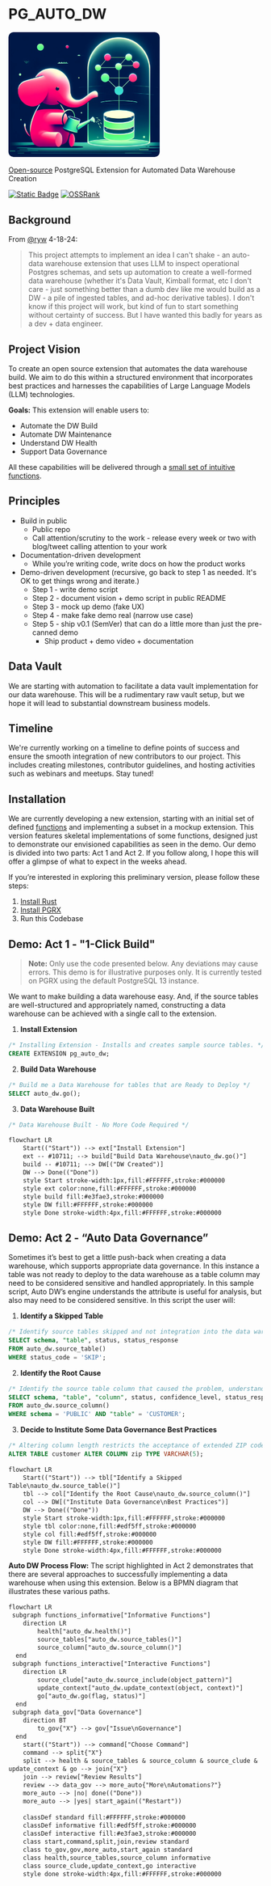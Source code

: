    # PG_AUTO_DW
<img src="https://github.com/tembo-io/pg_auto_dw/blob/d055fdf57d156edcb374c2803dff69d4b6dcc773/resources/PG_AUTO_DW_LOGO.png" alt="LOGO of image" style="border-radius: 10px; width: 300px; height: auto;">

[Open-source](LICENSE) PostgreSQL Extension for Automated Data Warehouse Creation

[![Static Badge](https://img.shields.io/badge/%40tembo-community?logo=slack&label=slack)](https://join.slack.com/t/tembocommunity/shared_invite/zt-277pu7chi-NHtvHWvLhHwyK0Y5Y6vTPw)
[![OSSRank](https://shields.io/endpoint?url=https://ossrank.com/shield/4020)](https://ossrank.com/p/4020)

## Background

From [@ryw](https://github.com/ryw) 4-18-24:

> This project attempts to implement an idea I can't shake - an auto-data warehouse extension that uses LLM to inspect operational Postgres schemas, and sets up automation to create a well-formed data warehouse (whether it's Data Vault, Kimball format, etc I don't care - just something better than a dumb dev like me would build as a DW - a pile of ingested tables, and ad-hoc derivative tables). I don't know if this project will work, but kind of fun to start something without certainty of success. But I have wanted this badly for years as a dev + data engineer.

## Project Vision
To create an open source extension that automates the data warehouse build.  We aim to do this within a structured environment that incorporates best practices and harnesses the capabilities of Large Language Models (LLM) technologies.

**Goals:** This extension will enable users to: 
- Automate the DW Build
- Automate DW Maintenance  
- Understand DW Health
- Support Data Governance

All these capabilities will be delivered through a [small set of intuitive functions](docs/sql_functions/readme.md).

## Principles
* Build in public
    * Public repo
    * Call attention/scrutiny to the work - release every week or two with blog/tweet calling attention to your work
* Documentation-driven development
    * While you’re writing code, write docs on how the product works
* Demo-driven development (recursive, go back to step 1 as needed. It's OK to get things wrong and iterate.)
    * Step 1 - write demo script
    * Step 2 - document vision + demo script in public README
    * Step 3 - mock up demo (fake UX)
    * Step 4 - make fake demo real (narrow use case)
    * Step 5 - ship v0.1 (SemVer) that can do a little more than just the pre-canned demo
        * Ship product + demo video + documentation

## Data Vault
We are starting with automation to facilitate a data vault implementation for our data warehouse. This will be a rudimentary raw vault setup, but we hope it will lead to substantial downstream business models.

## Timeline
We're currently working on a timeline to define points of success and ensure the smooth integration of new contributors to our project. This includes creating milestones, contributor guidelines, and hosting activities such as webinars and meetups. Stay tuned!

## Installation
We are currently developing a new extension, starting with an initial set of defined [functions](docs/sql_functions/readme.md) and implementing a subset in a mockup extension. This version features skeletal implementations of some functions, designed just to demonstrate our envisioned capabilities as seen in the demo. Our demo is divided into two parts: Act 1 and Act 2.  If you follow along, I hope this will offer a glimpse of what to expect in the weeks ahead.

If you’re interested in exploring this preliminary version, please follow these steps:

1) [Install Rust](https://doc.rust-lang.org/book/ch01-01-installation.html)
2) [Install PGRX](https://github.com/pgcentralfoundation/pgrx)
3) Run this Codebase

## Demo: Act 1 - "1-Click Build"
> **Note:** Only use the code presented below. Any deviations may cause errors. This demo is for illustrative purposes only. It is currently tested on PGRX using the default PostgreSQL 13 instance.

We want to make building a data warehouse easy.  And, if the source tables are well-structured and appropriately named, constructing a data warehouse can be achieved with a single call to the extension.

1. **Install Extension**
```SQL
/* Installing Extension - Installs and creates sample source tables. */
CREATE EXTENSION pg_auto_dw;
```
2. **Build Data Warehouse**
```SQL
/* Build me a Data Warehouse for tables that are Ready to Deploy */
SELECT auto_dw.go();
```
3. **Data Warehouse Built**
```SQL
/* Data Warehouse Built - No More Code Required */
```

```mermaid
flowchart LR
    Start(("Start")) --> ext["Install Extension"]
    ext -- #10711; --> build["Build Data Warehouse\nauto_dw.go()"]
    build -- #10711; --> DW[("DW Created")]
    DW --> Done(("Done"))
    style Start stroke-width:1px,fill:#FFFFFF,stroke:#000000
    style ext color:none,fill:#FFFFFF,stroke:#000000
    style build fill:#e3fae3,stroke:#000000
    style DW fill:#FFFFFF,stroke:#000000
    style Done stroke-width:4px,fill:#FFFFFF,stroke:#000000
```

## Demo: Act 2 - “Auto Data Governance”
Sometimes it’s best to get a little push-back when creating a data warehouse, which supports appropriate data governance.  In this instance a table was not ready to deploy to the data warehouse as a table column may need to be considered sensitive and handled appropriately.  In this sample script, Auto DW’s engine understands the attribute is useful for analysis, but also may need to be considered sensitive.  In this script the user will:
1) **Identify a Skipped Table**
```SQL
/* Identify source tables skipped and not integration into the data warehouse. */
SELECT schema, "table", status, status_response 
FROM auto_dw.source_table()
WHERE status_code = 'SKIP';
```
2) **Identify the Root Cause**
```SQL
/* Identify the source table column that caused the problem, understand the issue, and potential solution. */
SELECT schema, "table", "column", status, confidence_level, status_response
FROM auto_dw.source_column()
WHERE schema = 'PUBLIC' AND "table" = 'CUSTOMER';
```
3) **Decide to Institute Some Data Governance Best Practices**
```SQL
/* Altering column length restricts the acceptance of extended ZIP codes.*/
ALTER TABLE customer ALTER COLUMN zip TYPE VARCHAR(5);
```
```mermaid
flowchart LR
    Start(("Start")) --> tbl["Identify a Skipped Table\nauto_dw.source_table()"]
    tbl --> col["Identify the Root Cause\nauto_dw.source_column()"]
    col --> DW[("Institute Data Governance\nBest Practices")]
    DW --> Done(("Done"))
    style Start stroke-width:1px,fill:#FFFFFF,stroke:#000000
    style tbl color:none,fill:#edf5ff,stroke:#000000
    style col fill:#edf5ff,stroke:#000000
    style DW fill:#FFFFFF,stroke:#000000
    style Done stroke-width:4px,fill:#FFFFFF,stroke:#000000
```
**Auto DW Process Flow:** The script highlighted in Act 2 demonstrates that there are several approaches to successfully implementing a data warehouse when using this extension. Below is a BPMN diagram that illustrates these various paths.
```mermaid
flowchart LR
 subgraph functions_informative["Informative Functions"]
    direction LR
        health["auto_dw.health()"]
        source_tables["auto_dw.source_tables()"]
        source_column["auto_dw.source_column()"]
  end
 subgraph functions_interactive["Interactive Functions"]
    direction LR
        source_clude["auto_dw.source_include(object_pattern)"]
        update_context["auto_dw.update_context(object, context)"]
        go["auto_dw.go(flag, status)"]
  end
 subgraph data_gov["Data Governance"]
    direction BT
        to_gov{"X"} --> gov["Issue\nGovernance"]
  end
    start(("Start")) --> command["Choose Command"]
    command --> split{"X"}
    split --> health & source_tables & source_column & source_clude & update_context & go --> join{"X"}
    join --> review["Review Results"]
    review --> data_gov --> more_auto{"More\nAutomations?"} 
    more_auto --> |no| done(("Done"))
    more_auto --> |yes| start_again(("Restart"))

    classDef standard fill:#FFFFFF,stroke:#000000
    classDef informative fill:#edf5ff,stroke:#000000
    classDef interactive fill:#e3fae3,stroke:#000000
    class start,command,split,join,review standard
    class to_gov,gov,more_auto,start_again standard
    class health,source_tables,source_column informative
    class source_clude,update_context,go interactive
    style done stroke-width:4px,fill:#FFFFFF,stroke:#000000
```
